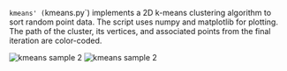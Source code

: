 `kmeans' (`kmeans.py`) implements a 2D k-means clustering algorithm to sort random point data. 
The script uses numpy and matplotlib for plotting. 
The path of the cluster, its vertices, and associated points from the final iteration are color-coded. 

![kmeans sample 2](https://github.com/markedwinharvey/primary/blob/master/media/kmeans1.png)
![kmeans sample 2](https://github.com/markedwinharvey/primary/blob/master/media/kmeans2.png)